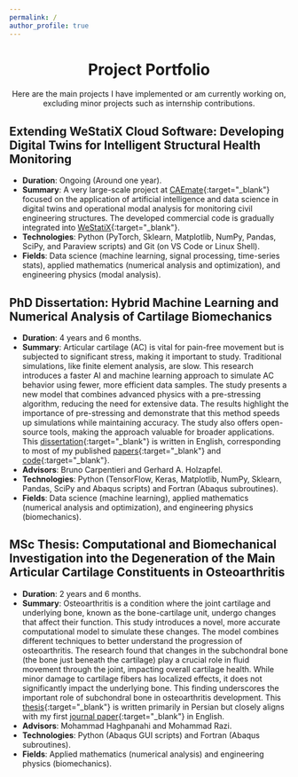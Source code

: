 ```yaml
---
permalink: /
author_profile: true
---
```

<div align="center">
<h1 style="font-size: 2em;">Project Portfolio</h1>
Here are the main projects I have implemented or am currently working on, excluding minor projects such as internship contributions.
</div>

## Extending WeStatiX Cloud Software: Developing Digital Twins for Intelligent Structural Health Monitoring
  - **Duration**: Ongoing (Around one year).
  - **Summary**: A very large-scale project at [CAEmate](https://caemate.com){:target="_blank"} focused on the application of artificial intelligence and data science in digital twins and operational modal analysis for monitoring civil engineering structures. The developed commercial code is gradually integrated into [WeStatiX](https://westatix.com){:target="_blank"}.
  - **Technologies**: Python (PyTorch, Sklearn, Matplotlib, NumPy, Pandas, SciPy, and Paraview scripts) and Git (on VS Code or Linux Shell).
  - **Fields**: Data science (machine learning, signal processing, time-series stats), applied mathematics (numerical analysis and optimization), and engineering physics (modal analysis).

## PhD Dissertation: Hybrid Machine Learning and Numerical Analysis of Cartilage Biomechanics
  - **Duration**: 4 years and 6 months.
  - **Summary**: Articular cartilage (AC) is vital for pain-free movement but is subjected to significant stress, making it important to study. Traditional simulations, like finite element analysis, are slow. This research introduces a faster AI and machine learning approach to simulate AC behavior using fewer, more efficient data samples. The study presents a new model that combines advanced physics with a pre-stressing algorithm, reducing the need for extensive data. The results highlight the importance of pre-stressing and demonstrate that this method speeds up simulations while maintaining accuracy. The study also offers open-source tools, making the approach valuable for broader applications. This [dissertation](https://www.researchgate.net/publication/382241558_Hybrid_Machine_Learning_and_Numerical_Analysis_of_Cartilage_Biomechanics){:target="_blank"} is written in English, corresponding to most of my published [papers](https://shayansss.github.io/publications.pdf){:target="_blank"} and [code](https://github.com/shayansss){:target="_blank"}.
  - **Advisors**: Bruno Carpentieri and Gerhard A. Holzapfel.
  - **Technologies**: Python (TensorFlow, Keras, Matplotlib, NumPy, Sklearn, Pandas, SciPy and Abaqus scripts) and Fortran (Abaqus subroutines).
  - **Fields**: Data science (machine learning), applied mathematics (numerical analysis and optimization), and engineering physics (biomechanics).

## MSc Thesis: Computational and Biomechanical Investigation into the Degeneration of the Main Articular Cartilage Constituents in Osteoarthritis
  - **Duration**: 2 years and 6 months.
  - **Summary**: Osteoarthritis is a condition where the joint cartilage and underlying bone, known as the bone-cartilage unit, undergo changes that affect their function. This study introduces a novel, more accurate computational model to simulate these changes. The model combines different techniques to better understand the progression of osteoarthritis. The research found that changes in the subchondral bone (the bone just beneath the cartilage) play a crucial role in fluid movement through the joint, impacting overall cartilage health. While minor damage to cartilage fibers has localized effects, it does not significantly impact the underlying bone. This finding underscores the important role of subchondral bone in osteoarthritis development. This [thesis](http://dx.doi.org/10.13140/RG.2.2.32634.44488/1){:target="_blank"} is written primarily in Persian but closely aligns with my first [journal paper](https://shayansss.github.io/files/2019_09_preprint.pdf){:target="_blank"} in English.
  - **Advisors**: Mohammad Haghpanahi and Mohammad Razi.
  - **Technologies**: Python (Abaqus GUI scripts) and Fortran (Abaqus subroutines).
  - **Fields**: Applied mathematics (numerical analysis) and engineering physics (biomechanics).
